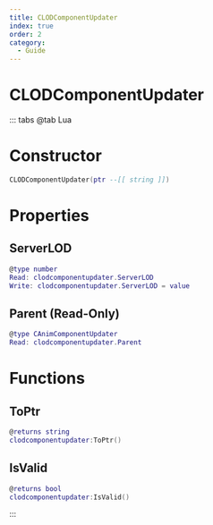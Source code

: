 ```yaml
---
title: CLODComponentUpdater
index: true
order: 2
category:
  - Guide
---
```


# CLODComponentUpdater

::: tabs
@tab Lua
# Constructor
```lua
CLODComponentUpdater(ptr --[[ string ]])
```
# Properties
## ServerLOD 
```lua
@type number
Read: clodcomponentupdater.ServerLOD
Write: clodcomponentupdater.ServerLOD = value
```
## Parent (Read-Only)
```lua
@type CAnimComponentUpdater
Read: clodcomponentupdater.Parent
```
# Functions
## ToPtr
```lua
@returns string
clodcomponentupdater:ToPtr()
```
## IsValid
```lua
@returns bool
clodcomponentupdater:IsValid()
```

:::